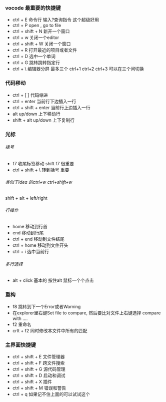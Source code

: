 ### vocode 最重要的快捷键

* ctrl + E 命令行 输入?查询指令 这个超级好用
* ctrl + P  open , go to file
* ctrl + shift + N 新开一个窗口
* ctrl + w 关闭一个editor
* ctrl + shift + W 关闭一个窗口
* ctrl + R  打开最近的项目或者文件 
* ctrl + D 选中一个单词
* ctrl + G 跳转跳转指定行
* ctrl + \ 编辑器分屏 最多三个 ctrl+1 ctrl+2 ctrl+3 可以在三个间切换

### 代码移动
* ctrl + [ ] 代码缩进
* ctrl + enter 当前行下边插入一行
* ctrl + shift + enter 当前行上边插入一行
* alt up/down 上下移动行
* shift + alt up/down 上下复制行

### 光标
###### 括号
* f7 收尾标签移动 shift f7 很重要
* ctrl + shift + \ 转到括号 重要
###### 类似于idea 的ctrl+w ctrl+shift+w
shift + alt + left/right
###### 行操作
* home 移动到行首 
* end 移动到行尾 
* ctrl + end 移动到文件结尾
* ctrl + home 移动到文件开头
* ctrl + i 选中当前行
###### 多行选择
* alt + click 基本的 按住alt 鼠标一个个点击

### 重构
* f8 跳转到下一个Error或者Warning 
* 在explorer里右键Set file to compare, 然后要比对文件上右键选择 compare with ....
* f2 重命名
* crlt + f2 同时修改本文件中所有的匹配











### 主界面快捷键
* ctrl + shift + E 文件管理器
* ctrl + shift + F 跨文件搜索
* ctrl + shift + G 源代码管理
* ctrl + shift + D 启动和调试
* ctrl + shift + X 插件
* ctrl + shift + M 错误和警告
* ctrl + q 如果记不住上面的可以试试这个
